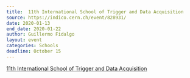 ```yaml
---
title:  11th International School of Trigger and Data Acquisition
source: https://indico.cern.ch/event/828931/
date: 2020-01-13
end_date: 2020-01-22
author: Guillermo Fidalgo
layout: event
categories: Schools
deadline: October 15
---
```

[11th International School of Trigger and Data Acquisition](https://indico.cern.ch/event/828931/)

